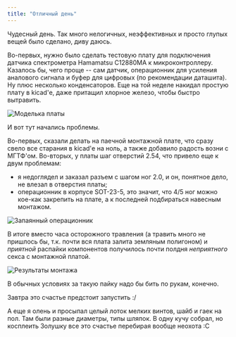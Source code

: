 ```yaml
---
title: "Отличный день"
---
```


Чудесный день. Так много нелогичных, неэффективных и просто глупых вещей было сделано, диву даюсь.

Во-первых, нужно было сделать тестовую плату для подключения датчика спектрометра Hamamatsu C12880MA к микроконтроллеру.
Казалось бы, чего проще -- сам датчик, операционник для усиления аналового сигнала и буфер для цифровых (по рекомендации даташита).
Ну плюс несколько конденсаторов.
Еще на той неделе накидал простую плату в kicad'е, даже притащил хлорное железо, чтобы быстро вытравить.

![Моделька платы]()

И вот тут начались проблемы.

Во-первых, сказали делать на паечной монтажной плате, что сразу свело все старания в kicad'е на ноль, а также добавило радость возни с МГТФ'ом.
Во-вторых, у платы шаг отверстий 2.54, что привело еще к двум проблемам:

- я недоглядел и заказал разъем с шагом ног 2.0, и он, понятное дело, не влезал в отверстия платы;
- операционник в корпусе SOT-23-5, это значит, что 4/5 ног можно кое-как закрепить на плате, а к последней подбираться навесным монтажом.

![Запаянный операционник]()

В итоге вместо часа осторожного травления (а травить много не пришлось бы, т.к. почти вся плата залита земляным полигоном) и _приятной_ распайки компонентов получилось почти полдня _неприятного_ секса с монтажной платой.

![Результаты монтажа]()

В обычных условиях за такую пайку надо бы бить по рукам, конечно.

Завтра это счастье предстоит запустить :/

А еще я олень и просыпал целый лоток мелких винтов, шайб и гаек на пол.
Там были разные диаметры, типы шляпок.
В одну кучу собрал, но косплеить Золушку все это счастье перебирая вообще неохота :С
